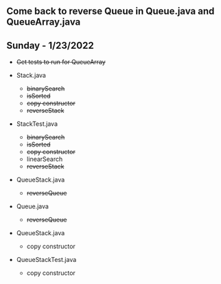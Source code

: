 ## Come back to reverse Queue in Queue.java and QueueArray.java

## Sunday - 1/23/2022

- ~~Get tests to run for QueueArray~~
- Stack.java
  - ~~binarySearch~~
  - ~~isSorted~~
  - ~~copy constructor~~
  - ~~reverseStack~~
- StackTest.java
  - ~~binarySearch~~
  - ~~isSorted~~
  - ~~copy constructor~~
  - linearSearch
  - ~~reverseStack~~
- QueueStack.java
  - ~~reverseQueue~~
- Queue.java

  - ~~reverseQueue~~

- QueueStack.java

  - copy constructor

- QueueStackTest.java
  - copy constructor
